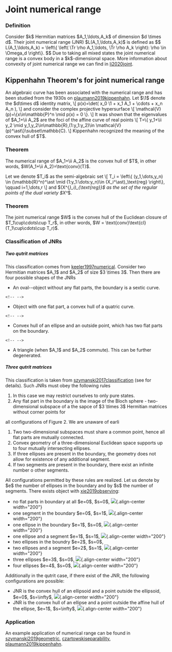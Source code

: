 Joint numerical range
=====================

### Definition

Consider \$k\$ Hermitian matrices \$A_1,\\ldots,A_k\$ of dimension \$d
\\times d\$. Their joint numerical range (JNR) \$L(A_1,\\ldots,A_k)\$ is
defined as \$\$ L(A_1,\\ldots,A_k) = \\left\\{ \\left( \\Tr \\rho
A_1,\\ldots, \\Tr \\rho A_k \\right): \\rho \\in \\Omega_d \\right\\}.
\$\$ Due to taking all mixed states the joint numerical range is a
convex body in a \$k\$-dimensional space. More information about
convexity of joint numerical range we can find in [li2020joint](@cite).

Kippenhahn Theorem\'s for joint numerical range
-----------------------------------------------

An algebraic curve has been associated with the numerical range and has
been studied from the 1930s on [plaumann2019kippenhahn](@cite). Let
\$\\1\$ denote the \$d\\times d\$ identity matrix, \\\[ p(x)=\\det( x_0
\\1 + x_1 A_1 + \\cdots + x_n A_n ), \\\] and consider the complex
projective hypersurface \\\[ \\mathcal{V}(p)=\\{x\\in\\mathbb{P}^n
\\mid p(x) = 0 \\}. \\\] It was shown that the eigenvalues of \$A_1+\\ii
A_2\$ are the foci of the affine curve of real points \\\[ T=\\{
y_1+\\ii y_2 \\mid y_1,y_2\\in\\mathbb{R},(1:y_1:y_2)\\in
\\mathcal{V}(p)^\\ast\\}\\subset\\mathbb{C}. \\\] Kippenhahn recognized
the meaning of the convex hull of \$T\$.

### Theorem

The numerical range of \$A_1+\\ii A_2\$ is the convex hull of \$T\$, in
other words, \$W(A_1+\\ii A_2)=\\text{conv}(T)\$.

Let we denote \$T_i\$ as the semi-algebraic set \\\[ T_i = \\left\\{
(y_1,\\dots,y_n) \\in (\\mathbb{R}^n)^\\ast \\mid
(1:y_1:\\dots:y_n)\\in (X_i^\\ast)\_\\text{reg} \\right\\}, \\qquad
i=1,\\dots,r \\\] and \$(X^{*}\_i)\_{\\text{reg}}\$ as the set of the
regular points of the dual variety \$X^*\$.

### Theorem

The joint numerical range \$W\$ is the convex hull of the Euclidean
closure of \$T_1\\cup\\cdots\\cup T_r\$, in other words, \$W =
\\text{conv}\\text{cl}(T_1\\cup\\cdots\\cup T_r)\$.

### Classification of JNRs

##### Two qutrit matrices

This classification comes from [keeler1997numerical](@cite). Consider
two Hermitian matrices \$A_1\$ and \$A_2\$ of size \$3 \\times 3\$. Then
there are four possible shapes of the JNRs

-   An oval\--object without any flat parts, the boundary is a sextic
    curve.

```{=html}
<!-- -->
```
-   Object with one flat part, a convex hull of a quatric curve.

```{=html}
<!-- -->
```
-   Convex hull of an ellipse and an outside point, which has two flat
    parts on the boundary.

```{=html}
<!-- -->
```
-   A triangle (when \$A_1\$ and \$A_2\$ commute). This can be further
    degenerated.

##### Three qutrit matrices

This classification is taken from [szymanski2017classification](@cite)
(see for details). Such JNRs must obey the following rules

1.  In this case we may restrict ourselves to only pure states.
2.  Any flat part in the boundary is the image of the Bloch sphere -
    two-dimensional subspace of a the sapce of \$3 \\times 3\$ Hermitian
    matrices without corner points for

all configurations of Figure 2. We are unaware of earli

1.  Two two-dimensional subspaces must share a common point, hence all
    flat parts are mutually connected.
2.  Convex geometry of a three-dimensional Euclidean space supports up
    to four mutually intersecting ellipses.
3.  If three ellipses are present in the boundary, the geometry does not
    allow for existence of any additional segment.
4.  If two segments are present in the boundary, there exist an infinite
    number o other segments.

All configurations permitted by these rules are realized. Let us denote
by \$e\$ the number of ellipses in the boundary and by \$s\$ the number
of segments. There exists object with [xie2019observing](@cite):

-   no flat parts in boundary at all \$e=0\$, \$s=0\$,
    ![](/numerical-range/generalizations/img_5903.png){.align-center
    width="200"}
-   one segment in the boundary \$e=0\$, \$s=1\$,
    ![](/numerical-range/generalizations/img_5935.png){.align-center
    width="200"}
-   one ellipse in the boundary \$e=1\$, \$s=0\$,
    ![](/numerical-range/generalizations/img_5907.png){.align-center
    width="200"}
-   one ellipse and a segment \$e=1\$, \$s=1\$,
    ![](/numerical-range/generalizations/img_5914.png){.align-center
    width="200"}
-   two ellipses in the boundry \$e=2\$, \$s=0\$,
-   two ellipses and a segment \$e=2\$, \$s=1\$,
    ![](/numerical-range/generalizations/img_5968.png){.align-center
    width="200"}
-   three ellipses \$e=3\$, \$s=0\$,
    ![](/numerical-range/generalizations/img_5886.png){.align-center
    width="200"}
-   four ellipses \$e=4\$, \$s=0\$,
    ![](/numerical-range/generalizations/img_5957.png){.align-center
    width="200"}

Additionally in the qutrit case, if there exist of the JNR, the
following configurations are possible:

-   JNR is the convex hull of an ellipsoid and a point outside the
    ellipsoid, \$e=0\$, \$s=\\infty\$,
    ![](/numerical-range/generalizations/img_5944.png){.align-center
    width="200"}
-   JNR is the convex hull of an ellipse and a point outside the affine
    hull of the ellipse, \$e=1\$, \$s=\\infty\$,
    ![](/numerical-range/generalizations/img_5944bis.png){.align-center
    width="200"}

### Application

An example application of numerical range can be found in [szymanski2019geometric](@cite), [czartowskiseparability](@cite), [plaumann2019kippenhahn](@cite).
